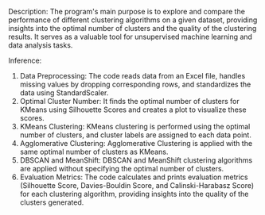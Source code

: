 Description:
	The program's main purpose is to explore and compare the performance of different clustering algorithms on a given dataset, providing insights into the optimal number of clusters and the quality of the clustering results. It serves as a valuable tool for unsupervised machine learning and data analysis tasks.

Inference:
1.	Data Preprocessing: The code reads data from an Excel file, handles missing values by dropping corresponding rows, and standardizes the data using StandardScaler.
2.	Optimal Cluster Number: It finds the optimal number of clusters for KMeans using Silhouette Scores and creates a plot to visualize these scores.
3.	KMeans Clustering: KMeans clustering is performed using the optimal number of clusters, and cluster labels are assigned to each data point.
4.	Agglomerative Clustering: Agglomerative Clustering is applied with the same optimal number of clusters as KMeans.
5.	DBSCAN and MeanShift: DBSCAN and MeanShift clustering algorithms are applied without specifying the optimal number of clusters.
6.	Evaluation Metrics: The code calculates and prints evaluation metrics (Silhouette Score, Davies-Bouldin Score, and Calinski-Harabasz Score) for each clustering algorithm, providing insights into the quality of the clusters generated.
